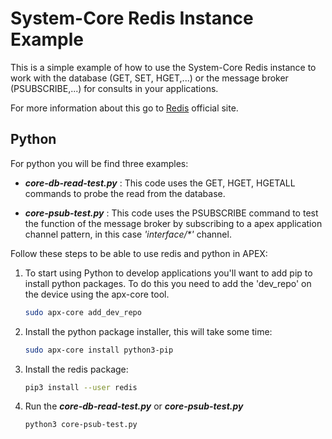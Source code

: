 
# System-Core Redis Instance Example

This is a simple example of how to use the System-Core Redis instance to work with the database (GET, SET, HGET,...) or the message broker (PSUBSCRIBE,...) for consults in your applications.

For more information about this go to [Redis](https://redis.io) official site.

## Python

For python you will be find three examples:

- ***core-db-read-test.py*** : This code uses the GET, HGET, HGETALL commands to probe the read from the database.

 - ***core-psub-test.py*** : This code uses the PSUBSCRIBE command to test the function of the message broker by subscribing to a apex application channel pattern, in this case _'interface/*'_ channel.  


Follow these steps to be able to use redis and python in APEX:

1. To start using Python to develop applications you'll want to add pip to install python packages. To do this you need to add the 'dev_repo' on the device using the apx-core tool.     
   ```bash
   sudo apx-core add_dev_repo
   ```  
2. Install the python package installer, this will take some time:     
   ```bash
   sudo apx-core install python3-pip
   ```  
3. Install the redis package:     
   ```bash
   pip3 install --user redis
   ```   
4. Run the ***core-db-read-test.py*** or ***core-psub-test.py*** 
   ```bash
   python3 core-psub-test.py
   ``` 
